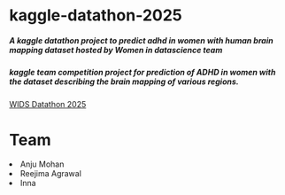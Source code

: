 # kaggle-datathon-2025
##### A kaggle datathon project to predict adhd in women with human brain mapping dataset hosted by Women in datascience team

##### kaggle team competition project for prediction of ADHD in women with the dataset describing the brain mapping of various regions.

<a href="https://www.kaggle.com/competitions/widsdatathon2025">WIDS Datathon 2025</a>

#  Team
<li>Anju Mohan</li>
<li>Reejima Agrawal</li>
<li>Inna</li>

